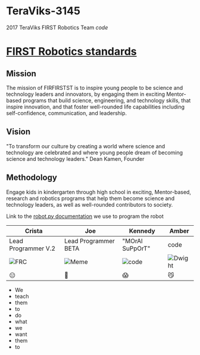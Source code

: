 # TeraViks-3145
2017 TeraViks FIRST Robotics Team *code*

# [FIRST Robotics standards](https://www.firstinspires.org/about/vision-and-mission)

## Mission
The mission of FIRFIRSTST is to inspire young people to be science and technology leaders and innovators, by engaging them in exciting Mentor-based programs that build science, engineering, and technology skills, that inspire innovation, and that foster well-rounded life capabilities including self-confidence, communication, and leadership.

## Vision
"To transform our culture by creating a world where science and technology are celebrated and where young people dream of becoming science and technology leaders."  Dean Kamen, Founder

## Methodology
Engage kids in kindergarten through high school in exciting, Mentor-based, research and robotics programs that help them become science and technology leaders, as well as well-rounded contributors to society.

Link to the [robot.py documentation](https://robotpy.readthedocs.io/en/stable/) we use to program the robot

Crista | Joe | Kennedy | Amber
------------ | ------------- | ------------ | -------------
Lead Programmer V.2| Lead Programmer BETA | "MOrAl SuPpOrT" | code
![FRC](http://i1239.photobucket.com/albums/ff510/drumsuperman/TheA-TeamWay.jpg) | ![Meme](https://i.pinimg.com/736x/94/ab/4f/94ab4f2e19f96539dbf400238a9a48d0--youth-groups-dankest-memes.jpg) | ![code](https://i.imgflip.com/lotgw.jpg) | ![Dwight](https://i.imgflip.com/tuv.jpg)
| :expressionless: | :eyes: | :scream: | :smirk_cat:

* We 
* teach 
* them 
* to 
* do
 * what 
 * we 
 * want 
 * them 
 * to 
